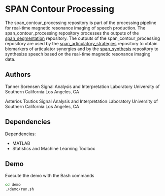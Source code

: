 # SPAN Contour Processing

The span_contour_processing repository is part of the processing pipeline 
for real-time magnetic resonance imaging of speech production.
The span_contour_processing repository processes the outputs of the 
[span_segmentation](https://github.com/usc-sail/span_segmentation) repository.
The outputs of the span_contour_processing repository are used by the
[span_articulatory_strategies](https://github.com/usc-sail/span_articulatory_strategies) repository
to obtain biomarkers of articulator synergies and by the 
[span_synthesis](https://github.com/usc-sail/span_synthesis) repository 
to synthesize speech based on the real-time magnetic resonance imaging data.

## Authors

Tanner Sorensen
Signal Analysis and Interpretation Laboratory
University of Southern California
Los Angeles, CA

Asterios Toutios
Signal Analysis and Interpretation Laboratory
University of Southern California
Los Angeles, CA


## Dependencies

Dependencies:
+ MATLAB
+ Statistics and Machine Learning Toolbox


## Demo

Execute the demo with the Bash commands

```bash
cd demo
./demo/run.sh
```

